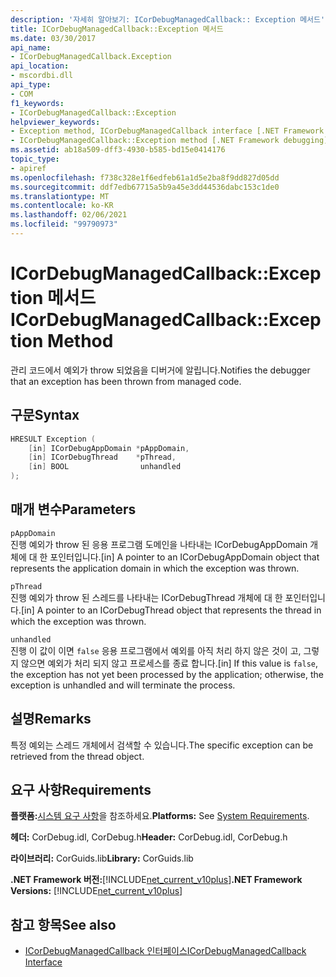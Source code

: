 ```yaml
---
description: '자세히 알아보기: ICorDebugManagedCallback:: Exception 메서드'
title: ICorDebugManagedCallback::Exception 메서드
ms.date: 03/30/2017
api_name:
- ICorDebugManagedCallback.Exception
api_location:
- mscordbi.dll
api_type:
- COM
f1_keywords:
- ICorDebugManagedCallback::Exception
helpviewer_keywords:
- Exception method, ICorDebugManagedCallback interface [.NET Framework debugging]
- ICorDebugManagedCallback::Exception method [.NET Framework debugging]
ms.assetid: ab18a509-dff3-4930-b585-bd15e0414176
topic_type:
- apiref
ms.openlocfilehash: f738c328e1f6edfeb61a1d5e2ba8f9dd827d05dd
ms.sourcegitcommit: ddf7edb67715a5b9a45e3dd44536dabc153c1de0
ms.translationtype: MT
ms.contentlocale: ko-KR
ms.lasthandoff: 02/06/2021
ms.locfileid: "99790973"
---
```

# <a name="icordebugmanagedcallbackexception-method"></a><span data-ttu-id="03b08-103">ICorDebugManagedCallback::Exception 메서드</span><span class="sxs-lookup"><span data-stu-id="03b08-103">ICorDebugManagedCallback::Exception Method</span></span>

<span data-ttu-id="03b08-104">관리 코드에서 예외가 throw 되었음을 디버거에 알립니다.</span><span class="sxs-lookup"><span data-stu-id="03b08-104">Notifies the debugger that an exception has been thrown from managed code.</span></span>  
  
## <a name="syntax"></a><span data-ttu-id="03b08-105">구문</span><span class="sxs-lookup"><span data-stu-id="03b08-105">Syntax</span></span>  
  
```cpp  
HRESULT Exception (  
    [in] ICorDebugAppDomain *pAppDomain,  
    [in] ICorDebugThread    *pThread,  
    [in] BOOL                unhandled  
);  
```  
  
## <a name="parameters"></a><span data-ttu-id="03b08-106">매개 변수</span><span class="sxs-lookup"><span data-stu-id="03b08-106">Parameters</span></span>  

 `pAppDomain`  
 <span data-ttu-id="03b08-107">진행 예외가 throw 된 응용 프로그램 도메인을 나타내는 ICorDebugAppDomain 개체에 대 한 포인터입니다.</span><span class="sxs-lookup"><span data-stu-id="03b08-107">[in] A pointer to an ICorDebugAppDomain object that represents the application domain in which the exception was thrown.</span></span>  
  
 `pThread`  
 <span data-ttu-id="03b08-108">진행 예외가 throw 된 스레드를 나타내는 ICorDebugThread 개체에 대 한 포인터입니다.</span><span class="sxs-lookup"><span data-stu-id="03b08-108">[in] A pointer to an ICorDebugThread object that represents the thread in which the exception was thrown.</span></span>  
  
 `unhandled`  
 <span data-ttu-id="03b08-109">진행 이 값이 이면 `false` 응용 프로그램에서 예외를 아직 처리 하지 않은 것이 고, 그렇지 않으면 예외가 처리 되지 않고 프로세스를 종료 합니다.</span><span class="sxs-lookup"><span data-stu-id="03b08-109">[in] If this value is `false`, the exception has not yet been processed by the application; otherwise, the exception is unhandled and will terminate the process.</span></span>  
  
## <a name="remarks"></a><span data-ttu-id="03b08-110">설명</span><span class="sxs-lookup"><span data-stu-id="03b08-110">Remarks</span></span>  

 <span data-ttu-id="03b08-111">특정 예외는 스레드 개체에서 검색할 수 있습니다.</span><span class="sxs-lookup"><span data-stu-id="03b08-111">The specific exception can be retrieved from the thread object.</span></span>  
  
## <a name="requirements"></a><span data-ttu-id="03b08-112">요구 사항</span><span class="sxs-lookup"><span data-stu-id="03b08-112">Requirements</span></span>  

 <span data-ttu-id="03b08-113">**플랫폼:**[시스템 요구 사항](../../get-started/system-requirements.md)을 참조하세요.</span><span class="sxs-lookup"><span data-stu-id="03b08-113">**Platforms:** See [System Requirements](../../get-started/system-requirements.md).</span></span>  
  
 <span data-ttu-id="03b08-114">**헤더:** CorDebug.idl, CorDebug.h</span><span class="sxs-lookup"><span data-stu-id="03b08-114">**Header:** CorDebug.idl, CorDebug.h</span></span>  
  
 <span data-ttu-id="03b08-115">**라이브러리:** CorGuids.lib</span><span class="sxs-lookup"><span data-stu-id="03b08-115">**Library:** CorGuids.lib</span></span>  
  
 <span data-ttu-id="03b08-116">**.NET Framework 버전:**[!INCLUDE[net_current_v10plus](../../../../includes/net-current-v10plus-md.md)]</span><span class="sxs-lookup"><span data-stu-id="03b08-116">**.NET Framework Versions:** [!INCLUDE[net_current_v10plus](../../../../includes/net-current-v10plus-md.md)]</span></span>  
  
## <a name="see-also"></a><span data-ttu-id="03b08-117">참고 항목</span><span class="sxs-lookup"><span data-stu-id="03b08-117">See also</span></span>

- [<span data-ttu-id="03b08-118">ICorDebugManagedCallback 인터페이스</span><span class="sxs-lookup"><span data-stu-id="03b08-118">ICorDebugManagedCallback Interface</span></span>](icordebugmanagedcallback-interface.md)
